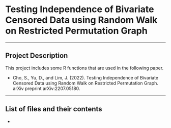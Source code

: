 # Testing Independence of Bivariate Censored Data using Random Walk on Restricted Permutation Graph

----------------------------------------------------------------------------------------------------
## Project Description
This project includes some R functions that are used in the following paper.

- Cho, S., Yu, D., and Lim, J. (2022). Testing Independence of Bivariate Censored Data using Random Walk on Restricted Permutation Graph. arXiv preprint arXiv:2207.05180.

----------------------------------------------------------------------------------------------------
## List of files and their contents

- 











